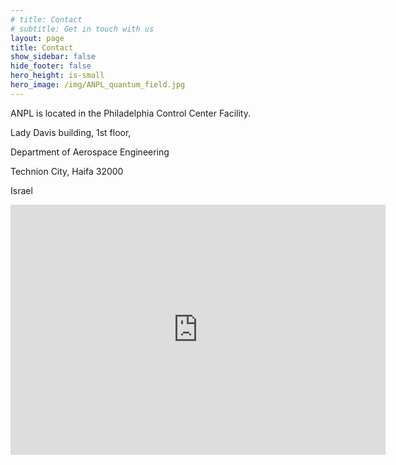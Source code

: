 ```yaml
---
# title: Contact
# subtitle: Get in touch with us
layout: page
title: Contact
show_sidebar: false
hide_footer: false
hero_height: is-small
hero_image: /img/ANPL_quantum_field.jpg 
---
```


ANPL is located in the Philadelphia Control Center Facility. 

Lady Davis building, 1st floor,

Department of Aerospace Engineering

Technion City,
Haifa 32000

Israel

<iframe width="600" height="400" id="gmap_canvas" src="https://www.google.com/maps/d/embed?mid=1W_TlUw5OwGmrWO7IqkGuB-YFnZ8&ehbc=2E312F" frameborder="0" scrolling="no" marginheight="0" marginwidth="0"></iframe>
<style>.mapouter{position:relative;text-align:right;height:400px;width:600px;}.gmap_canvas {overflow:hidden;background:none!important;height:400px;width:600px;}</style>

